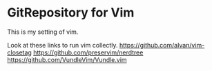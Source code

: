 # GitRepository for Vim
This is my setting of vim.

Look at these links to run vim collectly.
https://github.com/alvan/vim-closetag
https://github.com/preservim/nerdtree
https://github.com/VundleVim/Vundle.vim
